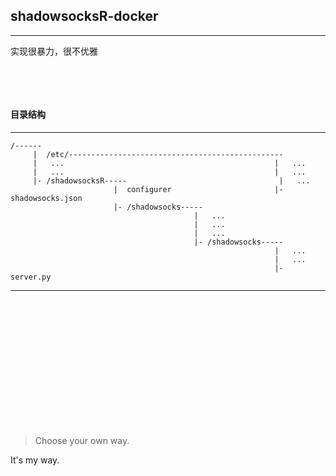## shadowsocksR-docker
---
实现很暴力，很不优雅

&ensp;

&ensp;

#### 目录结构
---
```
/------
     |  /etc/------------------------------------------------
     |   ...                                               |   ...
     |   ...                                               |   ...
     |- /shadowsocksR-----                                  |   ...
                       |  configurer                       |- shadowsocks.json
                       |- /shadowsocks-----
                                         |   ...
                                         |   ...
                                         |   ...
                                         |- /shadowsocks-----
                                                           |   ...
                                                           |   ...
                                                           |- server.py
```
---

&ensp;

&ensp;

&ensp;

&ensp;

&ensp;

&ensp;

&ensp;

>Choose your own way.

It's my way.
